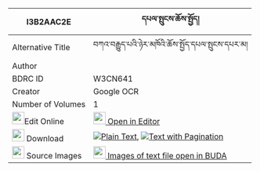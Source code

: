 |I3B2AAC2E|དཔལ་སྤུངས་ཆོས་སྤྱོད། 
| --- | --- 
|Alternative Title |བཀའ་བརྒྱུད་པའི་ཉེར་མཁོའི་ཆོས་སྤྱོད་དཔལ་སྤུངས་དཔར་མ།
|Author | 
|BDRC ID | W3CN641
|Creator | Google OCR
|Number of Volumes| 1
|<img width="25" src="https://img.icons8.com/color/25/000000/edit-property.png">Edit Online| [<img width="25" src="https://avatars.githubusercontent.com/u/45091458?s=200&v=4"> Open in Editor](http://editor.openpecha.org/I3B2AAC2E)
|<img width="25" src="https://img.icons8.com/fluent/48/000000/download-2.png"/>  Download | [![](https://img.icons8.com/color/20/000000/txt.png)Plain Text](https://github.com/Openpecha/I3B2AAC2E/releases/download/v1/pal_pung_chocho_plain_I3B2AAC2E.zip), [![](https://img.icons8.com/color/20/000000/txt.png)Text with Pagination](https://github.com/Openpecha/I3B2AAC2E/releases/download/v1/pal_pung_chocho_pages_I3B2AAC2E.zip)
|<img width="25" src="https://img.icons8.com/plasticine/100/000000/pictures-folder.png"/>  Source Images | [<img width="25" src="https://library.bdrc.io/icons/BUDA-small.svg"> Images of text file open in BUDA](https://library.bdrc.io/show/bdr:W3CN641)